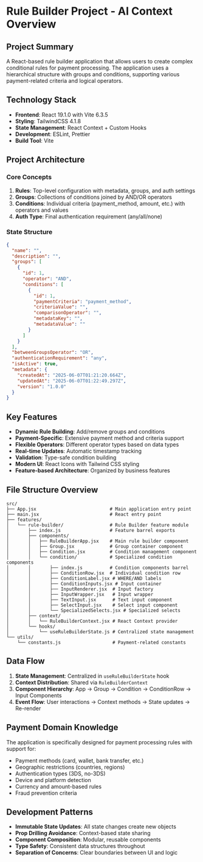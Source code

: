 # Rule Builder Project - AI Context Overview

## Project Summary

A React-based rule builder application that allows users to create complex conditional rules for payment processing. The application uses a hierarchical structure with groups and conditions, supporting various payment-related criteria and logical operators.

## Technology Stack

- **Frontend**: React 19.1.0 with Vite 6.3.5
- **Styling**: TailwindCSS 4.1.8
- **State Management**: React Context + Custom Hooks
- **Development**: ESLint, Prettier
- **Build Tool**: Vite

## Project Architecture

### Core Concepts

1. **Rules**: Top-level configuration with metadata, groups, and auth settings
2. **Groups**: Collections of conditions joined by AND/OR operators
3. **Conditions**: Individual criteria (payment_method, amount, etc.) with operators and values
4. **Auth Type**: Final authentication requirement (any/all/none)

### State Structure

```json
{
  "name": "",
  "description": "",
  "groups": [
    {
      "id": 1,
      "operator": "AND",
      "conditions": [
        {
          "id": 1,
          "paymentCriteria": "payment_method",
          "criteriaValue": "",
          "comparisonOperator": "",
          "metadataKey": "",
          "metadataValue": ""
        }
      ]
    }
  ],
  "betweenGroupsOperator": "OR",
  "authenticationRequirement": "any",
  "isActive": true,
  "metadata": {
    "createdAt": "2025-06-07T01:21:20.664Z",
    "updatedAt": "2025-06-07T01:22:49.297Z",
    "version": "1.0.0"
  }
}
```

## Key Features

- **Dynamic Rule Building**: Add/remove groups and conditions
- **Payment-Specific**: Extensive payment method and criteria support
- **Flexible Operators**: Different operator types based on data types
- **Real-time Updates**: Automatic timestamp tracking
- **Validation**: Type-safe condition building
- **Modern UI**: React Icons with Tailwind CSS styling
- **Feature-based Architecture**: Organized by business features

## File Structure Overview

```
src/
├── App.jsx                           # Main application entry point
├── main.jsx                          # React entry point
├── features/
│   └── rule-builder/                 # Rule Builder feature module
│       ├── index.js                  # Feature barrel exports
│       ├── components/
│       │   ├── RuleBuilderApp.jsx    # Main rule builder component
│       │   ├── Group.jsx             # Group container component
│       │   ├── Condition.jsx         # Condition management component
│       │   └── condition/            # Specialized condition components
│       │       ├── index.js          # Condition components barrel
│       │       ├── ConditionRow.jsx  # Individual condition row
│       │       ├── ConditionLabel.jsx # WHERE/AND labels
│       │       ├── ConditionInputs.jsx # Input container
│       │       ├── InputRenderer.jsx  # Input factory
│       │       ├── InputWrapper.jsx   # Input wrapper
│       │       ├── TextInput.jsx      # Text input component
│       │       ├── SelectInput.jsx    # Select input component
│       │       └── SpecializedSelects.jsx # Specialized selects
│       ├── context/
│       │   └── RuleBuilderContext.jsx # React Context provider
│       └── hooks/
│           └── useRuleBuilderState.js # Centralized state management
└── utils/
    └── constants.js                   # Payment-related constants
```

## Data Flow

1. **State Management**: Centralized in `useRuleBuilderState` hook
2. **Context Distribution**: Shared via `RuleBuilderContext`
3. **Component Hierarchy**: App → Group → Condition → ConditionRow → Input Components
4. **Event Flow**: User interactions → Context methods → State updates → Re-render

## Payment Domain Knowledge

The application is specifically designed for payment processing rules with support for:

- Payment methods (card, wallet, bank transfer, etc.)
- Geographic restrictions (countries, regions)
- Authentication types (3DS, no-3DS)
- Device and platform detection
- Currency and amount-based rules
- Fraud prevention criteria

## Development Patterns

- **Immutable State Updates**: All state changes create new objects
- **Prop Drilling Avoidance**: Context-based state sharing
- **Component Composition**: Modular, reusable components
- **Type Safety**: Consistent data structures throughout
- **Separation of Concerns**: Clear boundaries between UI and logic
